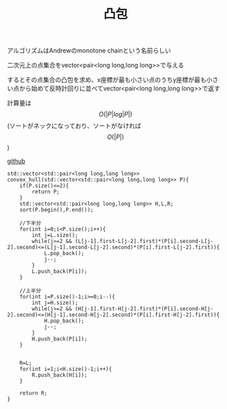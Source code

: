 ﻿---
title: "凸包"
permalink: /posts/convexhull
writer: 0214sh7
layout: library
---

アルゴリズムはAndrewのmonotone chainという名前らしい

二次元上の点集合をvector<pair<long long,long long>>で与える

するとその点集合の凸包を求め、x座標が最も小さい点のうちy座標が最も小さい点から始めて反時計回りに並べてvector<pair<long long,long long>>で返す

計算量は$$O(\vert P \vert log \vert P \vert)$$(ソートがネックになっており、ソートがなければ$$O(\vert P \vert)$$)

[github](https://github.com/0214sh7/procon-library/blob/master/math/convex%20hull.cpp)

~~~
std::vector<std::pair<long long,long long>> convex_hull(std::vector<std::pair<long long,long long>> P){
    if(P.size()<=2){
        return P;
    }
    std::vector<std::pair<long long,long long>> H,L,R;
    sort(P.begin(),P.end());
    
    //下半分
    for(int i=0;i<P.size();i++){
        int j=L.size();
        while(j>=2 && (L[j-1].first-L[j-2].first)*(P[i].second-L[j-2].second)<=(L[j-1].second-L[j-2].second)*(P[i].first-L[j-2].first)){
            L.pop_back();
            j--;
        }
        L.push_back(P[i]);
    }
    
    //上半分
    for(int i=P.size()-1;i>=0;i--){
        int j=H.size();
        while(j>=2 && (H[j-1].first-H[j-2].first)*(P[i].second-H[j-2].second)<=(H[j-1].second-H[j-2].second)*(P[i].first-H[j-2].first)){
            H.pop_back();
            j--;
        }
        H.push_back(P[i]);
    }
    
    
    R=L;
    for(int i=1;i<H.size()-1;i++){
        R.push_back(H[i]);
    }
    
    return R;
}
~~~
